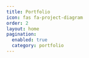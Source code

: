 ```yaml
---
title: Portfolio
icon: fas fa-project-diagram
order: 2
layout: home
pagination:
  enabled: true
  category: portfolio
---
```

